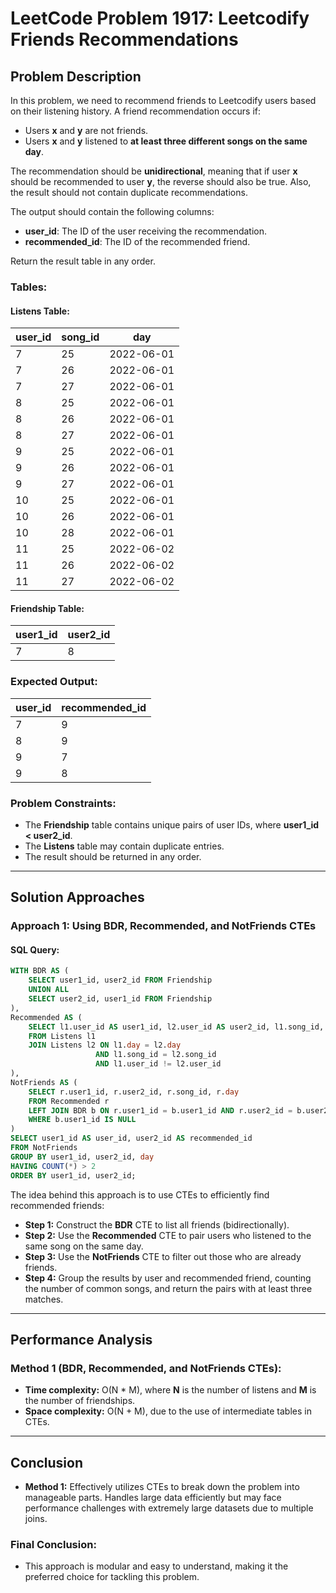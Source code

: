 # LeetCode Problem 1917: Leetcodify Friends Recommendations

## Problem Description
In this problem, we need to recommend friends to Leetcodify users based on their listening history. A friend recommendation occurs if:
- Users **x** and **y** are not friends.
- Users **x** and **y** listened to **at least three different songs on the same day**.

The recommendation should be **unidirectional**, meaning that if user **x** should be recommended to user **y**, the reverse should also be true. Also, the result should not contain duplicate recommendations.

The output should contain the following columns:
- **user_id**: The ID of the user receiving the recommendation.
- **recommended_id**: The ID of the recommended friend.

Return the result table in any order.

### Tables:

#### Listens Table:

| user_id | song_id | day        |
|--------|--------|------------|
| 7      | 25     | 2022-06-01 |
| 7      | 26     | 2022-06-01 |
| 7      | 27     | 2022-06-01 |
| 8      | 25     | 2022-06-01 |
| 8      | 26     | 2022-06-01 |
| 8      | 27     | 2022-06-01 |
| 9      | 25     | 2022-06-01 |
| 9      | 26     | 2022-06-01 |
| 9      | 27     | 2022-06-01 |
| 10     | 25     | 2022-06-01 |
| 10     | 26     | 2022-06-01 |
| 10     | 28     | 2022-06-01 |
| 11     | 25     | 2022-06-02 |
| 11     | 26     | 2022-06-02 |
| 11     | 27     | 2022-06-02 |

#### Friendship Table:

| user1_id | user2_id |
|---------|---------|
| 7       | 8       |

### Expected Output:

| user_id | recommended_id |
|--------|----------------|
| 7      | 9              |
| 8      | 9              |
| 9      | 7              |
| 9      | 8              |

### Problem Constraints:
- The **Friendship** table contains unique pairs of user IDs, where **user1_id < user2_id**.
- The **Listens** table may contain duplicate entries.
- The result should be returned in any order.

---

## Solution Approaches

### Approach 1: Using BDR, Recommended, and NotFriends CTEs

#### SQL Query:
```sql
WITH BDR AS (
    SELECT user1_id, user2_id FROM Friendship
    UNION ALL
    SELECT user2_id, user1_id FROM Friendship
),
Recommended AS (
    SELECT l1.user_id AS user1_id, l2.user_id AS user2_id, l1.song_id, l1.day
    FROM Listens l1
    JOIN Listens l2 ON l1.day = l2.day 
                   AND l1.song_id = l2.song_id 
                   AND l1.user_id != l2.user_id
),
NotFriends AS (
    SELECT r.user1_id, r.user2_id, r.song_id, r.day
    FROM Recommended r
    LEFT JOIN BDR b ON r.user1_id = b.user1_id AND r.user2_id = b.user2_id
    WHERE b.user1_id IS NULL
)
SELECT user1_id AS user_id, user2_id AS recommended_id
FROM NotFriends
GROUP BY user1_id, user2_id, day
HAVING COUNT(*) > 2
ORDER BY user1_id, user2_id;
```

The idea behind this approach is to use CTEs to efficiently find recommended friends:
- **Step 1:** Construct the **BDR** CTE to list all friends (bidirectionally).
- **Step 2:** Use the **Recommended** CTE to pair users who listened to the same song on the same day.
- **Step 3:** Use the **NotFriends** CTE to filter out those who are already friends.
- **Step 4:** Group the results by user and recommended friend, counting the number of common songs, and return the pairs with at least three matches.

---

## Performance Analysis

### Method 1 (BDR, Recommended, and NotFriends CTEs):
- **Time complexity:** O(N * M), where **N** is the number of listens and **M** is the number of friendships.
- **Space complexity:** O(N + M), due to the use of intermediate tables in CTEs.

---

## Conclusion
- **Method 1:** Effectively utilizes CTEs to break down the problem into manageable parts. Handles large data efficiently but may face performance challenges with extremely large datasets due to multiple joins.

### Final Conclusion:
- This approach is modular and easy to understand, making it the preferred choice for tackling this problem.
